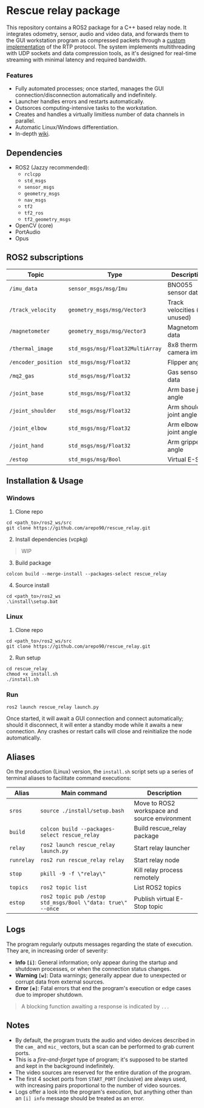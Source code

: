 # Rescue relay package

This repository contains a ROS2 package for a C++ based relay node. It integrates odometry, sensor, audio and video data, and forwards them to the GUI workstation program as compressed packets through a [custom implementation](https://github.com/arepo90/ROTAS) of the RTP protocol. The system implements multithreading with UDP sockets and data compression tools, as it's designed for real-time streaming with minimal latency and required bandwidth.

### Features

- Fully automated processes; once started, manages the GUI connection/disconnection automatically and indefinitely.
- Launcher handles errors and restarts automatically.
- Outsorces computing-intensive tasks to the workstation.
- Creates and handles a virtually limitless number of data channels in parallel.
- Automatic Linux/Windows differentiation.
- In-depth [wiki](wiki.md).

## Dependencies

- ROS2 (Jazzy recommended):
  - `rclcpp`
  - `std_msgs`
  - `sensor_msgs`
  - `geometry_msgs`
  - `nav_msgs`
  - `tf2`
  - `tf2_ros`
  - `tf2_geometry_msgs`
- OpenCV (core)
- PortAudio
- Opus

## ROS2 subscriptions

| Topic               | Type                             | Description                     |
|---------------------|----------------------------------|---------------------------------|
| `/imu_data`         | `sensor_msgs/msg/Imu`            | BNO055 sensor data              |
| `/track_velocity`   | `geometry_msgs/msg/Vector3`      | Track velocities (z is unused)  |
| `/magnetometer`     | `geometry_msgs/msg/Vector3`      | Magnetometer data               |
| `/thermal_image`    | `std_msgs/msg/Float32MultiArray` | 8x8 thermal camera image        |
| `/encoder_position` | `std_msgs/msg/Float32`           | Flipper angles                  |
| `/mq2_gas`          | `std_msgs/msg/Float32`           | Gas sensor data                 |
| `/joint_base`       | `std_msgs/msg/Float32`           | Arm base joint angle            |
| `/joint_shoulder`   | `std_msgs/msg/Float32`           | Arm shoulder joint angle        |
| `/joint_elbow`      | `std_msgs/msg/Float32`           | Arm elbow joint angle           |
| `/joint_hand`       | `std_msgs/msg/Float32`           | Arm gripper angle               |
| `/estop`            | `std_msgs/msg/Bool`              | Virtual E-Stop                  |

## Installation & Usage

### Windows

1. Clone repo
```
cd <path_to>/ros2_ws/src
git clone https://github.com/arepo90/rescue_relay.git
```

2. Install dependencies (vcpkg)

> WIP

3. Build package
```
colcon build --merge-install --packages-select rescue_relay
```

4. Source install
```
cd <path_to>/ros2_ws
.\install\setup.bat
```

### Linux

1. Clone repo
```
cd <path_to>/ros2_ws/src
git clone https://github.com/arepo90/rescue_relay.git
```

2. Run setup
```
cd rescue_relay
chmod +x install.sh
./install.sh
```

### Run

```
ros2 launch rescue_relay launch.py
```

Once started, it will await a GUI connection and connect automatically; should it disconnect, it will enter a standby mode while it awaits a new connection. Any crashes or restart calls will close and reinitialize the node automatically.

## Aliases

On the production (Linux) version, the `install.sh` script sets up a series of terminal aliases to facilitate command executions:

| Alias      | Main command                                                | Description                                   |
|------------|-------------------------------------------------------------|-----------------------------------------------|
| `sros`     | `source ./install/setup.bash`                               | Move to ROS2 workspace and source environment |
| `build`    | `colcon build --packages-select rescue_relay`               | Build rescue_relay package                    |
| `relay`    | `ros2 launch rescue_relay launch.py`                        | Start relay launcher                          |
| `runrelay` | `ros2 run rescue_relay relay`                               | Start relay node                              |
| `stop`     | `pkill -9 -f \"relay\"`                                     | Kill relay process remotely                   |
| `topics`   | `ros2 topic list`                                           | List ROS2 topics                              |
| `estop`    | `ros2 topic pub /estop std_msgs/Bool \"data: true\" --once` | Publish virtual E-Stop topic                  |

## Logs

The program regularly outputs messages regarding the state of execution. They are, in increasing order of severity:

- **Info `[i]`**: General information; only appear during the startup and shutdown processes, or when the connection status changes.
- **Warning `[w]`**: Data warnings; generally appear due to unexpected or corrupt data from external sources.
- **Error `[e]`**: Fatal errors that end the program's execution or edge cases due to improper shutdown.

> A blocking function awaiting a response is indicated by `...`

## Notes

- By default, the program trusts the audio and video devices described in the `cam_` and `mic_` vectors, but a scan can be performed to grab current ports.
- This is a _fire-and-forget_ type of program; it's supposed to be started and kept in the background indefinitely.
- The video sources are reserved for the entire duration of the program.
- The first 4 socket ports from `START_PORT` (inclusive) are always used, with increasing pairs proportional to the number of video sources.
- Logs offer a look into the program's execution, but anything other than an `[i] info` message should be treated as an error.
